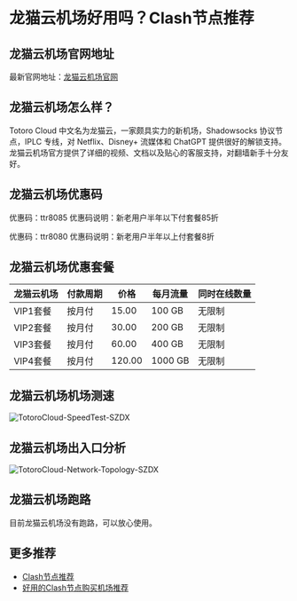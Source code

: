 # 龙猫云机场好用吗？Clash节点推荐

## 龙猫云机场官网地址
最新官网地址：[龙猫云机场官网](https://ct.affxc.com/totorocloud/)

## 龙猫云机场怎么样？
Totoro Cloud 中文名为龙猫云，一家颇具实力的新机场，Shadowsocks 协议节点，IPLC 专线，对 Netflix、Disney+ 流媒体和 ChatGPT 提供很好的解锁支持。龙猫云机场官方提供了详细的视频、文档以及贴心的客服支持，对翻墙新手十分友好。

## 龙猫云机场优惠码
优惠码：ttr8085
优惠码说明：新老用户半年以下付套餐85折

优惠码：ttr8080
优惠码说明：新老用户半年以上付套餐8折

## 龙猫云机场优惠套餐

| 龙猫云机场    | 付款周期 | 价格     | 每月流量    | 同时在线数量 |
|--------|------|--------|---------|--------|
| VIP1套餐 | 按月付  | 15.00  | 100 GB  | 无限制    |
| VIP2套餐 | 按月付  | 30.00  | 200 GB  | 无限制    |
| VIP3套餐 | 按月付  | 60.00  | 400 GB  | 无限制    |
| VIP4套餐 | 按月付  | 120.00 | 1000 GB | 无限制    |

## 龙猫云机场机场测速

![TotoroCloud-SpeedTest-SZDX](https://github.com/clashdownload/totorocloud/assets/157440626/e561c77f-751a-425f-9ce1-6d02cf6b9d39)

## 龙猫云机场出入口分析

![TotoroCloud-Network-Topology-SZDX](https://github.com/clashdownload/totorocloud/assets/157440626/02334039-3536-4105-9a3f-191891a5b286)

## 龙猫云机场跑路
目前龙猫云机场没有跑路，可以放心使用。

## 更多推荐
 - [Clash节点推荐](https://github.com/clashdownload/Clash)
 - [好用的Clash节点购买机场推荐](https://clash.top/node/?utm_source=github&utm_medium=clashdownload-details)
